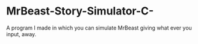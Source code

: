 # MrBeast-Story-Simulator-C-
A program I made in which you can simulate MrBeast giving what ever you input, away.
